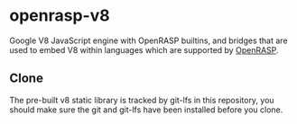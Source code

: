 # openrasp-v8

Google V8 JavaScript engine with OpenRASP builtins, and bridges that are used to embed V8 within languages which are supported by [OpenRASP](https://github.com/baidu/openrasp).

## Clone

The pre-built v8 static library is tracked by git-lfs in this repository, you should make sure the git and git-lfs have been installed before you clone.
